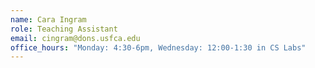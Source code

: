 ```yaml
---
name: Cara Ingram
role: Teaching Assistant
email: cingram@dons.usfca.edu
office_hours: "Monday: 4:30-6pm, Wednesday: 12:00-1:30 in CS Labs"
---
```


